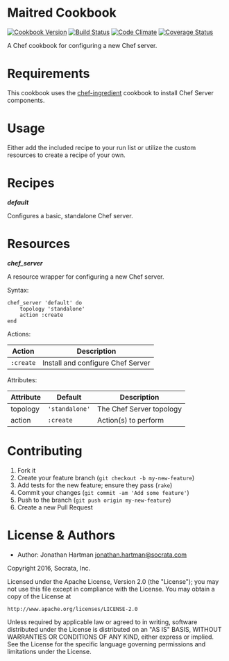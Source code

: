 Maitred Cookbook
================
[![Cookbook Version](https://img.shields.io/cookbook/v/maitred.svg)][cookbook]
[![Build Status](https://img.shields.io/travis/socrata-cookbooks/maitred.svg)][travis]
[![Code Climate](https://img.shields.io/codeclimate/github/socrata-cookbooks/maitred.svg)][codeclimate]
[![Coverage Status](https://img.shields.io/coveralls/socrata-cookbooks/maitred.svg)][coveralls]

[cookbook]: https://supermarket.chef.io/cookbooks/maitred
[travis]: https://travis-ci.org/socrata-cookbooks/maitred
[codeclimate]: https://codeclimate.com/github/socrata-cookbooks/maitred
[coveralls]: https://coveralls.io/r/socrata-cookbooks/maitred

A Chef cookbook for configuring a new Chef server.

Requirements
============

This cookbook uses the
[chef-ingredient](https://supermarket.chef.io/cookbooks/chef-ingredient)
cookbook to install Chef Server components.

Usage
=====

Either add the included recipe to your run list or utilize the custom resources
to create a recipe of your own.

Recipes
=======

***default***

Configures a basic, standalone Chef server.

Resources
=========

***chef_server***

A resource wrapper for configuring a new Chef server.

Syntax:

    chef_server 'default' do
        topology 'standalone'
        action :create
    end

Actions:

| Action    | Description                       |
|-----------|-----------------------------------|
| `:create` | Install and configure Chef Server |

Attributes:

| Attribute  | Default        | Description              |
|------------|----------------|--------------------------|
| topology   | `'standalone'` | The Chef Server topology |
| action     | `:create`      | Action(s) to perform     |

Contributing
============

1. Fork it
2. Create your feature branch (`git checkout -b my-new-feature`)
3. Add tests for the new feature; ensure they pass (`rake`)
4. Commit your changes (`git commit -am 'Add some feature'`)
5. Push to the branch (`git push origin my-new-feature`)
6. Create a new Pull Request

License & Authors
=================
- Author: Jonathan Hartman <jonathan.hartman@socrata.com>

Copyright 2016, Socrata, Inc.

Licensed under the Apache License, Version 2.0 (the "License");
you may not use this file except in compliance with the License.
You may obtain a copy of the License at

    http://www.apache.org/licenses/LICENSE-2.0

Unless required by applicable law or agreed to in writing, software
distributed under the License is distributed on an "AS IS" BASIS,
WITHOUT WARRANTIES OR CONDITIONS OF ANY KIND, either express or implied.
See the License for the specific language governing permissions and
limitations under the License.
